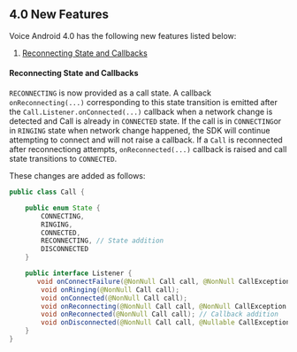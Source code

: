 ## 4.0 New Features

Voice Android 4.0 has the following new features listed below:

1. [Reconnecting State and Callbacks](#feature1)


#### <a name="feature1"></a>Reconnecting State and Callbacks

`RECONNECTING` is now provided as a call state. A callback `onReconnecting(...)` corresponding to this state transition is emitted after the `Call.Listener.onConnected(...)` callback when a network change is detected and Call is already in `CONNECTED` state. If the call is in `CONNECTING`or in `RINGING` state when network change happened, the SDK will continue attempting to connect and will not raise a callback. If a `Call` is reconnected after reconnectiong attempts, `onReconnected(...)` callback is raised and call state transitions to `CONNECTED`.

These changes are added as follows:

```Java
public class Call {

	public enum State {
		CONNECTING,
		RINGING, 
		CONNECTED,
		RECONNECTING, // State addition
		DISCONNECTED
	}

	public interface Listener {
	   void onConnectFailure(@NonNull Call call, @NonNull CallException callException);
		void onRinging(@NonNull Call call); 
		void onConnected(@NonNull Call call);
		void onReconnecting(@NonNull Call call, @NonNull CallException callException); // Callback addition
		void onReconnected(@NonNull Call call); // Callback addition
		void onDisconnected(@NonNull Call call, @Nullable CallException callException);
	}
}
```